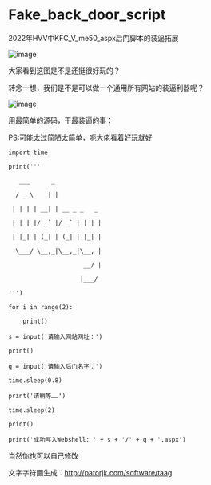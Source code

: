 # Fake_back_door_script
2022年HVV中KFC_V_me50_aspx后门脚本的装逼拓展


![image](https://user-images.githubusercontent.com/95486088/181680227-d3322915-fbb0-4066-80b9-d2328998dd14.png)


大家看到这图是不是还挺很好玩的？

转念一想，我们是不是可以做一个通用所有网站的装逼利器呢？

![image](https://user-images.githubusercontent.com/95486088/181680349-1a18d5e0-4e34-4374-b15e-db32e43244e9.png)


用最简单的源码，干最装逼的事：

PS:可能太过简陋太简单，呃大佬看着好玩就好

```
import time

print('''

   ___      _             

  / _ \    | |            

 | | | | __| | __ _ _   _ 

 | | | |/ _` |/ _` | | | |

 | |_| | (_| | (_| | |_| |

  \___/ \__,_|\__,_|\__, |

                     __/ |

                    |___/ 

''')

for i in range(2):

    print()

s = input('请输入网站网址：')

print()

q = input('请输入后门名字：')

time.sleep(0.8)

print('请稍等……')

time.sleep(2)

print()

print('成功写入Webshell: ' + s + '/' + q + '.aspx')
```

当然你也可以自己修改

文字字符画生成：http://patorjk.com/software/taag
